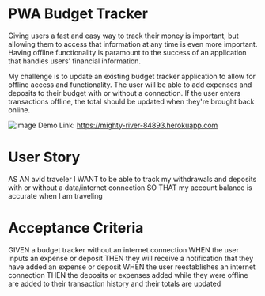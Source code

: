# PWA Budget Tracker
Giving users a fast and easy way to track their money is important, but allowing them to access that information at any time is even more important. Having offline functionality is paramount to the success of an application that handles users’ financial information.

My challenge is to update an existing budget tracker application to allow for offline access and functionality. The user will be able to add expenses and deposits to their budget with or without a connection. If the user enters transactions offline, the total should be updated when they're brought back online. 

![image](https://user-images.githubusercontent.com/100245563/181145695-f9f737e1-4f1d-40eb-9977-4bbf5d69dbd9.png)
Demo Link: https://mighty-river-84893.herokuapp.com

# User Story
AS AN avid traveler
I WANT to be able to track my withdrawals and deposits with or without a data/internet connection
SO THAT my account balance is accurate when I am traveling 

# Acceptance Criteria
GIVEN a budget tracker without an internet connection
WHEN the user inputs an expense or deposit
THEN they will receive a notification that they have added an expense or deposit
WHEN the user reestablishes an internet connection
THEN the deposits or expenses added while they were offline are added to their transaction history and their totals are updated
